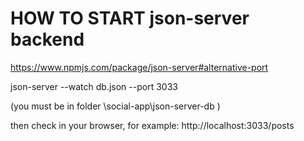 

# HOW TO START json-server backend

https://www.npmjs.com/package/json-server#alternative-port

json-server --watch db.json --port 3033

(you must be in folder \social-app\json-server-db )

then check in your browser, for example:
http://localhost:3033/posts